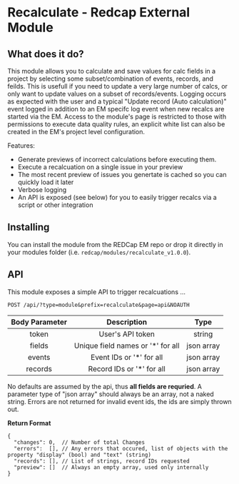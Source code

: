 # Recalculate - Redcap External Module

## What does it do?

This module allows you to calculate and save values for calc fields in a project by selecting some subset/combination of events, records, and feilds. This is usefull if you need to update a very large number of calcs, or only want to update values on a subset of records/events. Logging occurs as expected with the user and a typical "Update record (Auto calculation)" event logged in addition to an EM specifc log event when new recalcs are started via the EM. Access to the module's page is restricted to those with permissions to execute data quality rules, an explicit white list can also be created in the EM's project level configuration.

Features:

* Generate previews of incorrect calculations before executing them.
* Execute a recalcuation on a single issue in your preview
* The most recent preview of issues you genertate is cached so you can quickly load it later
* Verbose logging
* An API is exposed (see below) for you to easily trigger recalcs via a script or other integration

## Installing

You can install the module from the REDCap EM repo or drop it directly in your modules folder (i.e. `redcap/modules/recalculate_v1.0.0`).

## API

This module exposes a simple API to trigger recalcuations ...

`POST /api/?type=module&prefix=recalculate&page=api&NOAUTH`

|**Body Parameter**|              **Description**             |   **Type**   |
|:-----------------:|:---------------------------------------:|:------------:|
|   token           |   User's API token                      |  string      |
|   fields          |   Unique field names or '*' for all     |  json array  |
|   events          |   Event IDs or '*' for all              |  json array  |
|   records         |   Record IDs or '*' for all             |  json array  |

No defaults are assumed by the api, thus **all fields are requried**. A parameter type of "json array" should always be an array, not a naked string. Errors are not returned for invalid event ids, the ids are simply thrown out.

**Return Format**

```
{
  "changes": 0,  // Number of total Changes
  "errors":  [], // Any errors that occured, list of objects with the property "display" (bool) and "text" (string)
  "records": [], // List of strings, record IDs requested
  "preview": []  // Always an empty array, used only internally
}
```
